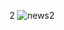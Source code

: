 2
![news2](https://res.cloudinary.com/db670bhmc/image/upload/v1701884347/262399656-6ef205d2-787e-404b-b5e2-1393271c480b_pvy7hr.png)
